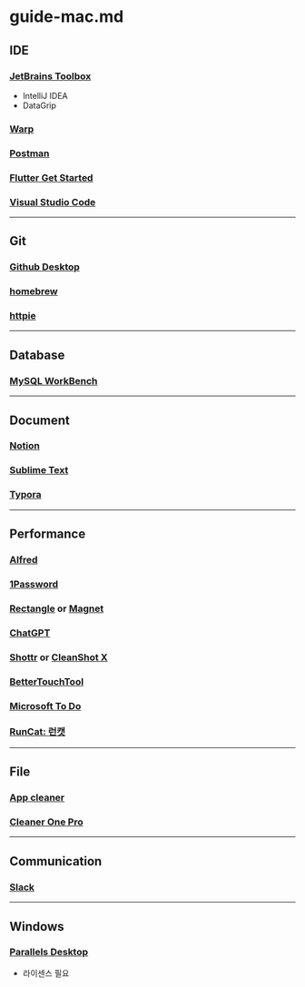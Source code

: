 # guide-mac.md

## IDE

### [JetBrains Toolbox](https://www.jetbrains.com/toolbox-app)

- IntelliJ IDEA
- DataGrip

### [Warp](https://warp.dev)

### [Postman](https://www.postman.com)

### [Flutter Get Started](https://flutter.dev/docs/get-started/install/macos)

### [Visual Studio Code](https://code.visualstudio.com)

---

## Git

### [Github Desktop](https://desktop.github.com)

### [homebrew](https://brew.sh)

### [httpie](https://httpie.io)

---

## Database

### [MySQL WorkBench](https://dev.mysql.com/downloads/workbench)

---

## Document

### [Notion](https://www.notion.so)

### [Sublime Text](https://www.sublimetext.com)

### [Typora](https://typora.io)

---

## Performance

### [Alfred](https://www.alfredapp.com)

### [1Password](https://1password.com)

### [Rectangle](https://rectangleapp.com) or [Magnet](https://magnet.crowdcafe.com)

### [ChatGPT](https://chat.openai.com)

### [Shottr](https://shottr.cc) or [CleanShot X](https://cleanshot.com)

### [BetterTouchTool](https://folivora.ai)

### [Microsoft To Do](https://to-do.office.com/tasks/)

### [RunCat: 런캣](https://apps.apple.com/kr/app/runcat/id1429033973?mt)

---

## File

### [App cleaner](https://freemacsoft.net/appcleaner/)

### [Cleaner One Pro](https://apps.apple.com/kr/app/cleaner-one-pro-디스크-정리/id1133028347)

---

## Communication

### [Slack](https://slack.com/intl/ko-kr/downloads/mac?geocode=ko-kr)

---

## Windows

### [Parallels Desktop](https://www.parallels.com/kr/products/desktop)

- 라이센스 필요

